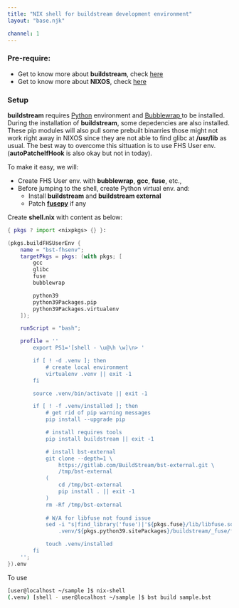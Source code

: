 ```yaml
---
title: "NIX shell for buildstream development environment"
layout: "base.njk"

channel: 1
---
```


### Pre-require:
* Get to know more about **buildstream**, check [here](https://www.buildstream.build/)
* Get to know more about **NIXOS**, check [here](https://nixos.org/manual/nixpkgs/stable/)

### Setup

**buildstream** requires [Python](https://python.org) environment and [Bubblewrap ](https://github.com/containers/bubblewrap) 
to be installed. During the installation of **buildstream**, some depedencies are also installed. These pip modules will also
pull some prebuilt binarries those might not work right away in NIXOS since they are not able to find glibc at **/usr/lib** as
usual. The best way to overcome this sittuation is to use FHS User env. (**autoPatchelfHook** is also okay but not in today).

To make it easy, we will:

* Create FHS User env. with **bubblewrap**, **gcc**, **fuse**, etc.,
* Before jumping to the shell, create Python virtual env. and:
    * Install **buildstream** and **buildstream external**
    * Patch [**fusepy**](https://github.com/NixOS/nixpkgs/blob/master/pkgs/development/python-modules/fusepy/default.nix) if any


Create **shell.nix** with content as below:

```nix
{ pkgs ? import <nixpkgs> {} }:

(pkgs.buildFHSUserEnv {
    name = "bst-fhsenv";
    targetPkgs = pkgs: (with pkgs; [
        gcc
        glibc
        fuse
        bubblewrap

        python39
        python39Packages.pip
        python39Packages.virtualenv
    ]);

    runScript = "bash";

    profile = ''
        export PS1='[shell - \u@\h \w]\n> '

        if [ ! -d .venv ]; then
            # create local environment
            virtualenv .venv || exit -1
        fi

        source .venv/bin/activate || exit -1

        if [ ! -f .venv/installed ]; then
            # get rid of pip warning messages
            pip install --upgrade pip

            # install requires tools
            pip install buildstream || exit -1

            # install bst-external
            git clone --depth=1 \
                https://gitlab.com/BuildStream/bst-external.git \
                /tmp/bst-external
            (
                cd /tmp/bst-external
                pip install . || exit -1
            )
            rm -Rf /tmp/bst-external
            
            # W/A for libfuse not found issue
            sed -i "s|find_library('fuse')|'${pkgs.fuse}/lib/libfuse.so'|g" \
                .venv/${pkgs.python39.sitePackages}/buildstream/_fuse/fuse.py || exit -1

            touch .venv/installed
        fi
    '';
}).env
```

To use

```bash
[user@localhost ~/sample ]$ nix-shell
(.venv) [shell - user@localhost ~/sample ]$ bst build sample.bst
```

